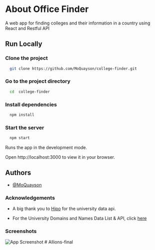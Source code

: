 # About Office Finder

A web app for finding colleges and their information in a country using React and Restful API 
## Run Locally

### Clone the project

```bash
  git clone https://github.com/MoQuayson/college-finder.git
```

### Go to the project directory

```bash
  cd  college-finder
```

### Install dependencies

```bash
  npm install
```

### Start the server

```bash
  npm start
```
Runs the app in the development mode.

Open http://localhost:3000 to view it in your browser.


## Authors

- [@MoQuayson](https://www.github.com/MoQuayson)


### Acknowledgements

 - A big thank you to [Hipo](https://github.com/Hipo) for the university data api.

 - For the University Domains and Names Data List & API, click [here](https://github.com/Hipo/university-domains-list)
 


### Screenshots

![App Screenshot](/public/images/screen-capture.png)
#   A l l i o n s - f i n a l  
 
